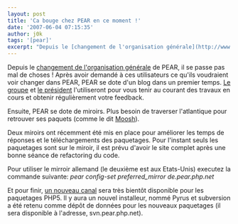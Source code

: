 ```yaml
---
layout: post
title: 'Ca bouge chez PEAR en ce moment !'
date: '2007-06-04 07:15:35'
author: j0k
tags: '[pear]'
excerpt: "Depuis le [changement de l'organisation générale](http://www.limbourg.com/arnaud/blog/archives/2007/05/22/186) de PEAR, il se passe pas mal de choses !     \nAprès avoir demandé à ces utilisateurs ce qu'ils voudraient voir changer dans PEAR, PEAR se dote d'un blog dans un premier temps. [Le groupe](http://pear.php.net/news/newgroup-2007.php) et [le      …"
---
```


Depuis le [changement de l'organisation générale](http://www.limbourg.com/arnaud/blog/archives/2007/05/22/186) de PEAR, il se passe pas mal de choses !
Après avoir demandé à ces utilisateurs ce qu'ils voudraient voir changer dans PEAR, PEAR se dote d'un blog dans un premier temps. [Le groupe](http://pear.php.net/news/newgroup-2007.php) et [le président](http://pear.php.net/news/newpresident-2007.php) l'utiliseront pour vous tenir au courant des travaux en cours et obtenir régulièrement votre feedback.

Ensuite, PEAR se dote de miroirs. Plus besoin de traverser l'atlantique pour retrouver ses paquets (comme le dit [Moosh](http://moosh.et.son.brol.be/blog/index.php/2007/06/04/535-plus-besoin-de-traverser-l-atlantique-pour-retrouver-ses-paquets)).

Deux miroirs ont récemment été mis en place pour améliorer les temps de réponses et le téléchargements des paquetages. Pour l'instant seuls les paquetages sont sur le miroir, il est prévu d'avoir le site complet après une bonne séance de refactoring du code.

Pour utiliser le mirroir allemand (le deuxième est aux Etats-Unis) executez la commande suivante:   *pear config-set preferred_mirror de.pear.php.net*

Et pour finir, [un nouveau canal](http://www.limbourg.com/arnaud/blog/archives/2007/06/03/191) sera très bientôt disponible pour les paquetages PHP5.   Il y aura un nouvel installeur, nommé Pyrus et subversion a été retenu comme dépôt de données pour les nouveaux paquetages (il sera disponible à l'adresse, svn.pear.php.net).
